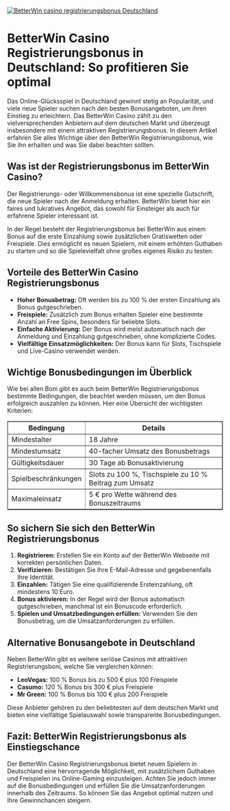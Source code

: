 [![BetterWin casino registrierungsbonus Deutschland](https://123-caf.pages.dev/gitsignup.png)](https://vrmoo.ru/Bt82HjjY)

<h1>BetterWin Casino Registrierungsbonus in Deutschland: So profitieren Sie optimal</h1>  <p>Das Online-Glücksspiel in Deutschland gewinnt stetig an Popularität, und viele neue Spieler suchen nach den besten Bonusangeboten, um ihren Einstieg zu erleichtern. Das BetterWin Casino zählt zu den vielversprechenden Anbietern auf dem deutschen Markt und überzeugt insbesondere mit einem attraktiven Registrierungsbonus. In diesem Artikel erfahren Sie alles Wichtige über den BetterWin Registrierungsbonus, wie Sie ihn erhalten und was Sie dabei beachten sollten.</p>  <h2>Was ist der Registrierungsbonus im BetterWin Casino?</h2> <p>Der Registrierungs- oder Willkommensbonus ist eine spezielle Gutschrift, die neue Spieler nach der Anmeldung erhalten. BetterWin bietet hier ein faires und lukratives Angebot, das sowohl für Einsteiger als auch für erfahrene Spieler interessant ist.</p>  <p>In der Regel besteht der Registrierungsbonus bei BetterWin aus einem Bonus auf die erste Einzahlung sowie zusätzlichen Gratiswetten oder Freispiele. Dies ermöglicht es neuen Spielern, mit einem erhöhten Guthaben zu starten und so die Spielevielfalt ohne großes eigenes Risiko zu testen.</p>  <h2>Vorteile des BetterWin Casino Registrierungsbonus</h2> <ul>   <li><strong>Hoher Bonusbetrag:</strong> Oft werden bis zu 100 % der ersten Einzahlung als Bonus gutgeschrieben.</li>   <li><strong>Freispiele:</strong> Zusätzlich zum Bonus erhalten Spieler eine bestimmte Anzahl an Free Spins, besonders für beliebte Slots.</li>   <li><strong>Einfache Aktivierung:</strong> Der Bonus wird meist automatisch nach der Anmeldung und Einzahlung gutgeschrieben, ohne komplizierte Codes.</li>   <li><strong>Vielfältige Einsatzmöglichkeiten:</strong> Der Bonus kann für Slots, Tischspiele und Live-Casino verwendet werden.</li> </ul>  <h2>Wichtige Bonusbedingungen im Überblick</h2> <p>Wie bei allen Boni gibt es auch beim BetterWin Registrierungsbonus bestimmte Bedingungen, die beachtet werden müssen, um den Bonus erfolgreich auszahlen zu können. Hier eine Übersicht der wichtigsten Kriterien:</p>  <table border="1" cellpadding="8" cellspacing="0">   <thead>     <tr>       <th>Bedingung</th>       <th>Details</th>     </tr>   </thead>   <tbody>     <tr>       <td>Mindestalter</td>       <td>18 Jahre</td>     </tr>     <tr>       <td>Mindestumsatz</td>       <td>40-facher Umsatz des Bonusbetrags</td>     </tr>     <tr>       <td>Gültigkeitsdauer</td>       <td>30 Tage ab Bonusaktivierung</td>     </tr>     <tr>       <td>Spielbeschränkungen</td>       <td>Slots zu 100 %, Tischspiele zu 10 % Beitrag zum Umsatz</td>     </tr>     <tr>       <td>Maximaleinsatz</td>       <td>5 € pro Wette während des Bonuszeitraums</td>     </tr>   </tbody> </table>  <h2>So sichern Sie sich den BetterWin Registrierungsbonus</h2> <ol>   <li><strong>Registrieren:</strong> Erstellen Sie ein Konto auf der BetterWin Webseite mit korrekten persönlichen Daten.</li>   <li><strong>Verifizieren:</strong> Bestätigen Sie Ihre E-Mail-Adresse und gegebenenfalls Ihre Identität.</li>   <li><strong>Einzahlen:</strong> Tätigen Sie eine qualifizierende Ersteinzahlung, oft mindestens 10 Euro.</li>   <li><strong>Bonus aktivieren:</strong> In der Regel wird der Bonus automatisch gutgeschrieben, manchmal ist ein Bonuscode erforderlich.</li>   <li><strong>Spielen und Umsatzbedingungen erfüllen:</strong> Verwenden Sie den Bonusbetrag, um die Umsatzanforderungen zu erfüllen.</li> </ol>  <h2>Alternative Bonusangebote in Deutschland</h2> <p>Neben BetterWin gibt es weitere seriöse Casinos mit attraktiven Registrierungsboni, welche Sie vergleichen können:</p>  <ul>   <li><strong>LeoVegas:</strong> 100 % Bonus bis zu 500 € plus 100 Freispiele</li>   <li><strong>Casumo:</strong> 120 % Bonus bis 300 € plus Freispiele</li>   <li><strong>Mr Green:</strong> 100 % Bonus bis 100 € plus 200 Freispiele</li> </ul>  <p>Diese Anbieter gehören zu den beliebtesten auf dem deutschen Markt und bieten eine vielfältige Spielauswahl sowie transparente Bonusbedingungen.</p>  <h2>Fazit: BetterWin Registrierungsbonus als Einstiegschance</h2> <p>Der BetterWin Casino Registrierungsbonus bietet neuen Spielern in Deutschland eine hervorragende Möglichkeit, mit zusätzlichem Guthaben und Freispielen ins Online-Gaming einzusteigen. Achten Sie jedoch immer auf die Bonusbedingungen und erfüllen Sie die Umsatzanforderungen innerhalb des Zeitraums. So können Sie das Angebot optimal nutzen und Ihre Gewinnchancen steigern.</p>